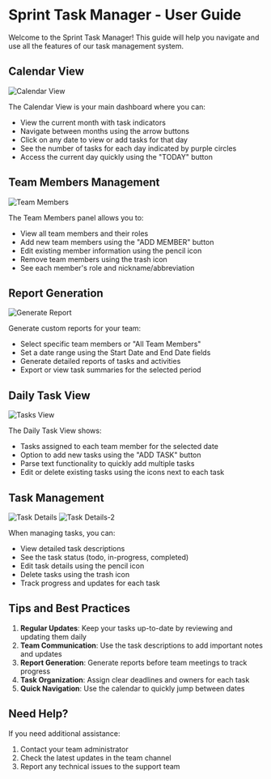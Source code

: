 # Sprint Task Manager - User Guide

Welcome to the Sprint Task Manager! This guide will help you navigate and use all the features of our task management system.

## Calendar View

![Calendar View](../assets/calendar-view.png)

The Calendar View is your main dashboard where you can:
- View the current month with task indicators
- Navigate between months using the arrow buttons
- Click on any date to view or add tasks for that day
- See the number of tasks for each day indicated by purple circles
- Access the current day quickly using the "TODAY" button

## Team Members Management

![Team Members](../assets/team-members.png)

The Team Members panel allows you to:
- View all team members and their roles
- Add new team members using the "ADD MEMBER" button
- Edit existing member information using the pencil icon
- Remove team members using the trash icon
- See each member's role and nickname/abbreviation

## Report Generation

![Generate Report](../assets/report-generation.png)

Generate custom reports for your team:
- Select specific team members or "All Team Members"
- Set a date range using the Start Date and End Date fields
- Generate detailed reports of tasks and activities
- Export or view task summaries for the selected period

## Daily Task View

![Tasks View](../assets/tasks-view.png)

The Daily Task View shows:
- Tasks assigned to each team member for the selected date
- Option to add new tasks using the "ADD TASK" button
- Parse text functionality to quickly add multiple tasks
- Edit or delete existing tasks using the icons next to each task

## Task Management

![Task Details](../assets/tasks-details.png)
![Task Details-2](../assets/tasks-details-2.png)

When managing tasks, you can:
- View detailed task descriptions
- See the task status (todo, in-progress, completed)
- Edit task details using the pencil icon
- Delete tasks using the trash icon
- Track progress and updates for each task

## Tips and Best Practices

1. **Regular Updates**: Keep your tasks up-to-date by reviewing and updating them daily
2. **Team Communication**: Use the task descriptions to add important notes and updates
3. **Report Generation**: Generate reports before team meetings to track progress
4. **Task Organization**: Assign clear deadlines and owners for each task
5. **Quick Navigation**: Use the calendar to quickly jump between dates

## Need Help?

If you need additional assistance:
1. Contact your team administrator
2. Check the latest updates in the team channel
3. Report any technical issues to the support team
